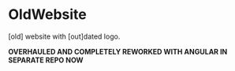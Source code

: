 # OldWebsite
[old] website with [out]dated logo.


**OVERHAULED AND COMPLETELY REWORKED WITH ANGULAR IN SEPARATE REPO NOW**
